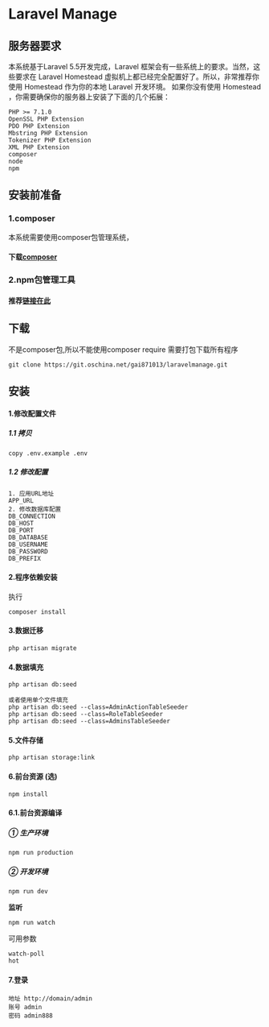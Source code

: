 # Laravel Manage


## 服务器要求
本系统基于Laravel 5.5开发完成，Laravel 框架会有一些系统上的要求。当然，这些要求在 Laravel Homestead 虚拟机上都已经完全配置好了。所以，非常推荐你使用 Homestead 作为你的本地 Laravel 开发环境。
如果你没有使用 Homestead ，你需要确保你的服务器上安装了下面的几个拓展：
```
PHP >= 7.1.0
OpenSSL PHP Extension
PDO PHP Extension
Mbstring PHP Extension
Tokenizer PHP Extension
XML PHP Extension
composer
node
npm
```   
## 安装前准备
### 1.composer
本系统需要使用composer包管理系统，
#### 下载[composer](https://getcomposer.org/download/)

### 2.npm包管理工具
#### 推荐[链接在此](http://www.runoob.com/nodejs/nodejs-npm.html)

## 下载
不是composer包,所以不能使用composer require
需要打包下载所有程序
```shell
git clone https://git.oschina.net/gai871013/laravelmanage.git
```

## 安装
#### 1.修改配置文件
##### 1.1 拷贝
```shell
copy .env.example .env
```
##### 1.2 修改配置
```shell
1. 应用URL地址
APP_URL
2. 修改数据库配置 
DB_CONNECTION
DB_HOST
DB_PORT
DB_DATABASE
DB_USERNAME
DB_PASSWORD
DB_PREFIX
```

#### 2.程序依赖安装
执行
```shell
composer install
```


#### 3.数据迁移
```shell
php artisan migrate
```

#### 4.数据填充
```shell
php artisan db:seed

或者使用单个文件填充
php artisan db:seed --class=AdminActionTableSeeder
php artisan db:seed --class=RoleTableSeeder
php artisan db:seed --class=AdminsTableSeeder
```
#### 5.文件存储
```shell
php artisan storage:link
```

#### 6.前台资源 (选)
```shell
npm install
```

#### 6.1.前台资源编译
##### ① 生产环境
```shell
npm run production
```
##### ② 开发环境
```shell
npm run dev
```
**监听**
```
npm run watch
```
可用参数
```shell
watch-poll
hot
```

#### 7.登录
```
地址 http://domain/admin
账号 admin
密码 admin888
```

